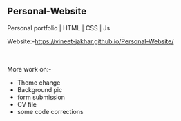 <h2>Personal-Website</h2>

Personal portfolio | HTML | CSS | Js

Website:-https://vineet-jakhar.github.io/Personal-Website/
<br><br><br>

More work on:-<br>
- Theme change
- Background pic
- form submission
- CV file
- some code corrections
